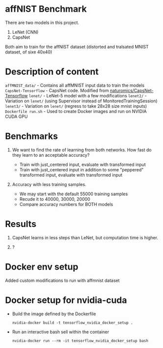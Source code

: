 # affNIST Benchmark #

There are two models in this project.
1. LeNet (CNN)
2. CapsNet

Both aim to train for the affNIST dataset (distorted and tralsated MNIST dataset, of sixe 40x40)

# Description of content #
`affMNIST_data/` - Contains all affMNIST input data to train the models
`CapsNet-Tensorflow` - CapsNet code. Modified from [naturomics/CapsNet-Tensorflow](https://github.com/naturomics/CapsNet-Tensorflow)
`lenet/` - LeNet-5 model with a few modifications
`lenet2/` - Variation on `lenet/` (using Supervisor instead of MonitoredTrainingSession)
`lenet3/` - Variation on `lenet/` (regress to take 28x28 size mnist inputs)
`Dockerfile run.sh` - Used to create Docker images and run on NVIDIA CUDA GPU

# Benchmarks #
1. We want to find the rate of learning from both networks. How fast do they learn to an acceptable accuracy?
    * Train with just_centered input, evaluate with transformed input
    * Train with just_centered input in addition to some "peppered" transformed input, evaluate with transformed input

2. Accuracy with less training samples.
    * We may start with the default 55000 training samples
    * Recude it to 40000, 30000, 20000
    * Compare accuracy numbers for BOTH models

# Results #
1. CapsNet learns in less steps than LeNet, but computation time is higher.

2. ?

# Docker env setup
Added custom modifications to run with affmnist dataset

# Docker setup for nvidia-cuda
* Build the image defined by the Dockerfile

  `nvidia-docker build -t tensorflow_nvidia_docker_setup .`

* Run an interactive bash sell within the container

  `nvidia-docker run --rm -it tensorflow_nvidia_docker_setup bash`
